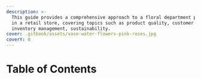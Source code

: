 ```yaml
---
description: >-
  This guide provides a comprehensive approach to a floral department processes
  in a retail store, covering topics such as product quality, customer service,
  inventory management, sustainability.
cover: .gitbook/assets/vase-water-flowers-pink-roses.jpg
coverY: 0
---
```


# Table of Contents

